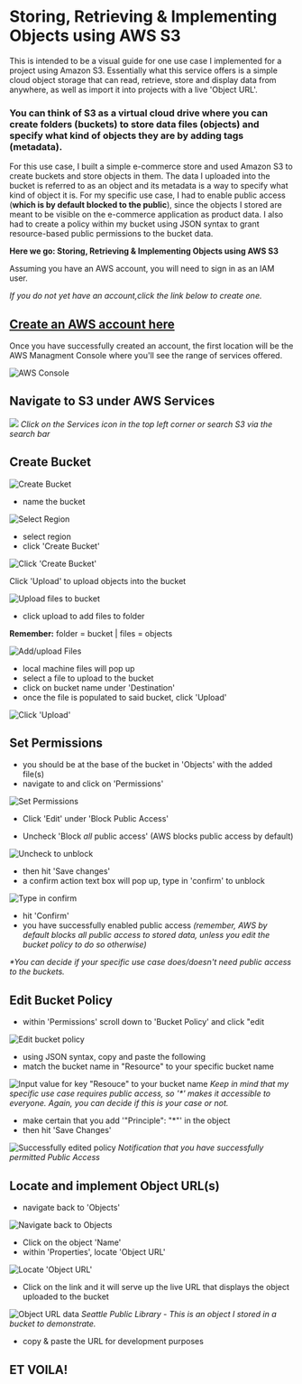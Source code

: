 # Storing, Retrieving & Implementing Objects using AWS S3


This is intended to be a visual guide for one use case I implemented for a project using Amazon S3. Essentially what this service offers is a simple cloud object storage that can read, retrieve, store and display data from anywhere, as well as import it into projects with a live 'Object URL'.

### You can think of S3 as a virtual cloud drive where you can create folders (buckets) to store data files (objects) and specify what kind of objects they are by adding tags (metadata).

For this use case, I built a simple e-commerce store and used Amazon S3 to create buckets and store objects in them. The data I uploaded into the bucket is referred to as an object and its metadata is a way to specify what kind of object it is. For my specific use case, I had to enable public access (**which is by default blocked to the public**), since the objects I stored are meant to be visible on the e-commerce application as product data. I also had to create a policy within my bucket using JSON syntax to grant resource-based public permissions to the bucket data.

**Here we go: Storing, Retrieving & Implementing Objects using AWS S3**

Assuming you have an AWS account, you will need to sign in as an IAM user. 

_If you do not yet have an account,click the link below to create one._

## [Create an AWS account here](https://aws.amazon.com/)

Once you have successfully created an account, the first location will be the AWS Managment Console where you'll see the range of services offered. 

![AWS Console](../../../Desktop/aws%20S3%20process/AWS-console.png)

## Navigate to S3 under AWS Services 

![](../../../Desktop/aws%20S3%20process/Storage%20S3%20service.png)
_Click on the Services icon in the top left corner or search S3 via the search bar_

## Create Bucket
![Create Bucket](../../../Desktop/aws%20S3%20process/Create%20Bucket.png) 
- name the bucket

![Select Region](../../../Desktop/aws%20S3%20process/Create%20Name,%20Select%20Region.png)
- select region
- click 'Create Bucket'

![Click 'Create Bucket'](../../../Desktop/aws%20S3%20process/Click%20'Create%20Bucket'.png)

Click 'Upload' to upload objects into the bucket

![Upload files to bucket](../../../Desktop/aws%20S3%20process/Upload%20files%20to%20bucket.png)
- click upload to add files to folder
  
**Remember:** folder = bucket | files = objects

![Add/upload Files](../../../Desktop/aws%20S3%20process/Add%20Files.png)
- local machine files will pop up
- select a file to upload to the bucket
-  click on bucket name under 'Destination'
- once the file is populated to said bucket, click 'Upload'

![Click 'Upload'](../../../Desktop/aws%20S3%20process/Once%20uploaded,%20click%20'Upload'.png)

## Set Permissions
- you should be at the base of the bucket in 'Objects' with the added file(s)
- navigate to and click on 'Permissions'
  
 ![Set Permissions](../../../Desktop/aws%20S3%20process/click%20'permissions'%20to%20unblock%20access.png) 

- Click 'Edit' under 'Block Public Access'

- Uncheck 'Block _all_ public access' (AWS blocks public access by default)

![Uncheck to unblock](../../../Desktop/aws%20S3%20process/Uncheck%20'Block%20all%20public%20access'.png)

- then hit 'Save changes'
- a confirm action text box will pop up, type in 'confirm' to unblock

![Type in confirm](../../../Desktop/aws%20S3%20process/Confirm%20the%20unblock.png)

- hit 'Confirm'
- you have successfully enabled public access 
_(remember, AWS by default blocks all public access to stored data, unless you edit the bucket policy to do so otherwise)_

_*You can decide if your specific use case does/doesn't need public access to the buckets._

## Edit Bucket Policy

- within 'Permissions' scroll down to 'Bucket Policy' and click "edit

![Edit bucket policy](../../../Desktop/aws%20S3%20process/Edit%20'Bucket%20Policy'.png)

- using JSON syntax, copy and paste the following
- match the bucket name in "Resource" to your specific bucket name

![Input value for key "Resouce" to your bucket name](../../../Desktop/aws%20S3%20process/Match%20this%20JSON%20with%20your%20bucket%20name.png)
_Keep in mind that my specific use case requires public access, so '*' makes it accessible to everyone. Again, you can decide if this is your case or not._

- make certain that you add '"Principle": "*"' in the object
- then hit 'Save Changes'

![Successfully edited policy](../../../Desktop/aws%20S3%20process/Successfuly%20edited%20policy.png)
_Notification that you have successfully permitted Public Access_

## Locate and implement Object URL(s)
- navigate back to 'Objects'

![Navigate back to Objects](../../../Desktop/aws%20S3%20process/Navigate%20back%20to%20'Objects',%20click%20on%20file.png)

- Click on the object 'Name'
- within 'Properties', locate 'Object URL'

![Locate 'Object URL'](../../../Desktop/aws%20S3%20process/Locate%20'Object%20URL'.png)

- Click on the link and it will serve up the live URL that displays the object uploaded to the bucket

![Object URL data](../../../Desktop/aws%20S3%20process/Access%20live%20object%20URL%20for%20uploaded%20file.png)
_Seattle Public Library - This is an object I stored in a bucket to demonstrate._

- copy & paste the URL for development purposes

## ET VOILA!

